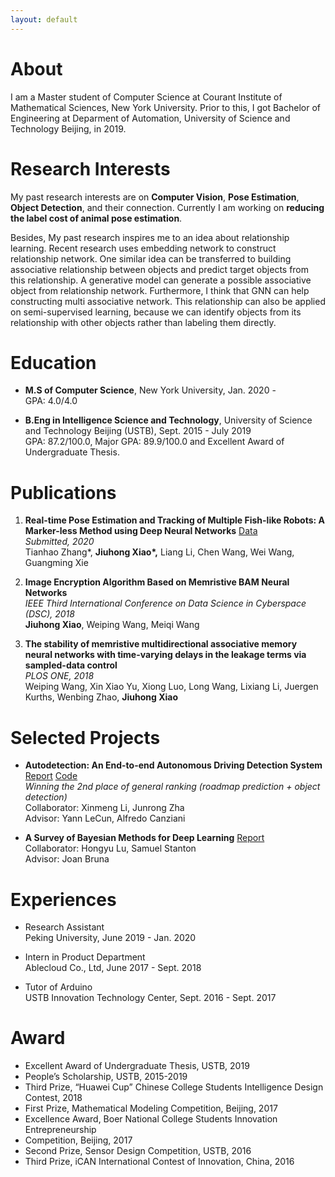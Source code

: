 ```yaml
---
layout: default
---
```


# About		

I am a Master student of Computer Science at Courant Institute of Mathematical Sciences, New York University. Prior to this, I got Bachelor of Engineering at Deparment of Automation, University of Science and Technology Beijing, in 2019.

# Research Interests

My past research interests are on **Computer Vision**, **Pose Estimation**, **Object Detection**, and their connection. Currently I am working on **reducing the label cost of animal pose estimation**.

Besides, My past research inspires me to an idea about relationship learning. Recent research uses embedding network to construct relationship network. One similar idea can be transferred to building associative relationship between objects and predict target objects from this relationship. A generative model can generate a possible associative object from relationship network. Furthermore, I think that GNN can help constructing multi associative network. This relationship can also be applied on semi-supervised learning, because we can identify objects from its relationship with other objects rather than labeling them directly. 

# Education

* **M.S of Computer Science**, New York University, Jan. 2020 -     
    GPA: 4.0/4.0

* **B.Eng in Intelligence Science and Technology**, University of Science and Technology Beijing (USTB), Sept. 2015 - July 2019   
    GPA: 87.2/100.0, Major GPA: 89.9/100.0 and Excellent Award of Undergraduate Thesis.

# Publications

1. **Real-time Pose Estimation and Tracking of Multiple Fish-like Robots: A Marker-less Method using Deep Neural Networks** [Data](https://github.com/xjh19971/Robotic-Fish-Pose-Dataset)   
    *Submitted, 2020*   
    Tianhao Zhang*, **Jiuhong Xiao\*,** Liang Li, Chen Wang, Wei Wang, Guangming Xie  

3. **Image Encryption Algorithm Based on Memristive BAM Neural Networks**  
    *IEEE Third International Conference on Data Science in Cyberspace (DSC), 2018*   
    **Jiuhong Xiao**, Weiping Wang, Meiqi Wang    

4. **The stability of memristive multidirectional associative memory neural networks with time-varying delays in the leakage terms via sampled-data control**   
    *PLOS ONE, 2018*   
    Weiping Wang, Xin Xiao Yu, Xiong Luo, Long Wang, Lixiang Li, Juergen Kurths, Wenbing Zhao, **Jiuhong Xiao**  

# Selected Projects

* **Autodetection: An End-to-end Autonomous Driving Detection System** [Report](Autodetection.pdf) [Code](https://github.com/xjh19971/Autodetection)  
    *Winning the 2nd place of general ranking (roadmap prediction + object detection)*  
    Collaborator: Xinmeng Li, Junrong Zha   
    Advisor: Yann LeCun, Alfredo Canziani

* **A Survey of Bayesian Methods for Deep Learning** [Report](csci_3003_bayesian_neural_nets.pdf)   
    Collaborator: Hongyu Lu, Samuel Stanton   
    Advisor: Joan Bruna

# Experiences

* Research Assistant  
    Peking University, June 2019 - Jan. 2020

* Intern in Product Department  
    Ablecloud Co., Ltd, June 2017 - Sept. 2018
    
* Tutor of Arduino  
    USTB Innovation Technology Center, Sept. 2016 - Sept. 2017

# Award

* Excellent Award of Undergraduate Thesis, USTB, 2019
* People’s Scholarship, USTB, 2015-2019
* Third Prize, “Huawei Cup” Chinese College Students Intelligence Design Contest, 2018
* First Prize, Mathematical Modeling Competition, Beijing, 2017
* Excellence Award, Boer National College Students Innovation Entrepreneurship 
* Competition, Beijing, 2017
* Second Prize, Sensor Design Competition, USTB, 2016
* Third Prize, iCAN International Contest of Innovation, China, 2016